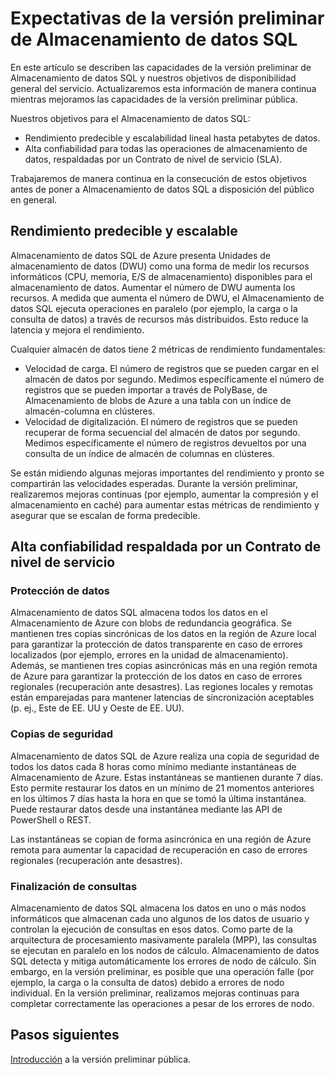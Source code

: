 <properties
   pageTitle="Expectativas de la versión preliminar de Almacenamiento de datos SQL | Microsoft Azure"
   description="Resumen de las capacidades de la versión preliminar pública y los objetivos de disponibilidad general de Almacenamiento de datos SQL."
   services="sql-data-warehouse"
   documentationCenter="NA"
   authors="twounder"
   manager="barbkess"
   editor=""/>

<tags
   ms.service="sql-data-warehouse"
   ms.devlang="NA"
   ms.topic="get-started-article"
   ms.tgt_pltfrm="NA"
   ms.workload="data-services"
   ms.date="03/03/2016"
   ms.author="mausher;barbkess;sonyama"/>

# Expectativas de la versión preliminar de Almacenamiento de datos SQL

En este artículo se describen las capacidades de la versión preliminar de Almacenamiento de datos SQL y nuestros objetivos de disponibilidad general del servicio. Actualizaremos esta información de manera continua mientras mejoramos las capacidades de la versión preliminar pública.

Nuestros objetivos para el Almacenamiento de datos SQL:

- Rendimiento predecible y escalabilidad lineal hasta petabytes de datos.
- Alta confiabilidad para todas las operaciones de almacenamiento de datos, respaldadas por un Contrato de nivel de servicio (SLA).

Trabajaremos de manera continua en la consecución de estos objetivos antes de poner a Almacenamiento de datos SQL a disposición del público en general.

## Rendimiento predecible y escalable

Almacenamiento de datos SQL de Azure presenta Unidades de almacenamiento de datos (DWU) como una forma de medir los recursos informáticos (CPU, memoria, E/S de almacenamiento) disponibles para el almacenamiento de datos. Aumentar el número de DWU aumenta los recursos. A medida que aumenta el número de DWU, el Almacenamiento de datos SQL ejecuta operaciones en paralelo (por ejemplo, la carga o la consulta de datos) a través de recursos más distribuidos. Esto reduce la latencia y mejora el rendimiento.

Cualquier almacén de datos tiene 2 métricas de rendimiento fundamentales:

- Velocidad de carga. El número de registros que se pueden cargar en el almacén de datos por segundo. Medimos específicamente el número de registros que se pueden importar a través de PolyBase, de Almacenamiento de blobs de Azure a una tabla con un índice de almacén-columna en clústeres.
- Velocidad de digitalización. El número de registros que se pueden recuperar de forma secuencial del almacén de datos por segundo. Medimos específicamente el número de registros devueltos por una consulta de un índice de almacén de columnas en clústeres.


Se están midiendo algunas mejoras importantes del rendimiento y pronto se compartirán las velocidades esperadas. Durante la versión preliminar, realizaremos mejoras continuas (por ejemplo, aumentar la compresión y el almacenamiento en caché) para aumentar estas métricas de rendimiento y asegurar que se escalan de forma predecible.


## Alta confiabilidad respaldada por un Contrato de nivel de servicio

### Protección de datos

Almacenamiento de datos SQL almacena todos los datos en el Almacenamiento de Azure con blobs de redundancia geográfica. Se mantienen tres copias sincrónicas de los datos en la región de Azure local para garantizar la protección de datos transparente en caso de errores localizados (por ejemplo, errores en la unidad de almacenamiento). Además, se mantienen tres copias asincrónicas más en una región remota de Azure para garantizar la protección de los datos en caso de errores regionales (recuperación ante desastres). Las regiones locales y remotas están emparejadas para mantener latencias de sincronización aceptables (p. ej., Este de EE. UU y Oeste de EE. UU).


### Copias de seguridad

Almacenamiento de datos SQL de Azure realiza una copia de seguridad de todos los datos cada 8 horas como mínimo mediante instantáneas de Almacenamiento de Azure. Estas instantáneas se mantienen durante 7 días. Esto permite restaurar los datos en un mínimo de 21 momentos anteriores en los últimos 7 días hasta la hora en que se tomó la última instantánea. Puede restaurar datos desde una instantánea mediante las API de PowerShell o REST.

Las instantáneas se copian de forma asincrónica en una región de Azure remota para aumentar la capacidad de recuperación en caso de errores regionales (recuperación ante desastres).


### Finalización de consultas

Almacenamiento de datos SQL almacena los datos en uno o más nodos informáticos que almacenan cada uno algunos de los datos de usuario y controlan la ejecución de consultas en esos datos. Como parte de la arquitectura de procesamiento masivamente paralela (MPP), las consultas se ejecutan en paralelo en los nodos de cálculo. Almacenamiento de datos SQL detecta y mitiga automáticamente los errores de nodo de cálculo. Sin embargo, en la versión preliminar, es posible que una operación falle (por ejemplo, la carga o la consulta de datos) debido a errores de nodo individual. En la versión preliminar, realizamos mejoras continuas para completar correctamente las operaciones a pesar de los errores de nodo.


## Pasos siguientes

[Introducción][] a la versión preliminar pública.

<!--Image references-->

<!--Article references-->
[Introducción]: ./sql-data-warehouse-get-started-provision.md

<!--MSDN references-->

<!--Other Web references-->

<!---HONumber=AcomDC_0309_2016-->